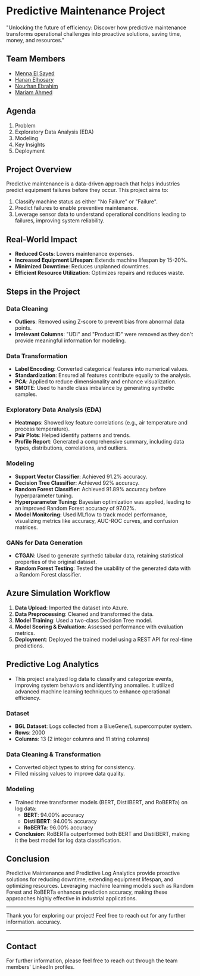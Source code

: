 # Predictive Maintenance Project

"Unlocking the future of efficiency: Discover how predictive maintenance transforms operational challenges into proactive solutions, saving time, money, and resources."

## Team Members
- [Menna El Sayed](https://www.linkedin.com/in/menna-elsayed-859b7628a)
- [Hanan Elhosary](http://www.linkedin.com/in/hanan-elsaid-elhosary)
- [Nourhan Ebrahim](https://www.linkedin.com/in/norhan-ebrahim-87b32725a)
- [Mariam Ahmed](https://www.linkedin.com/in/norhan-ebrahim-87b32725a)

## Agenda
1. Problem
2. Exploratory Data Analysis (EDA)
3. Modeling
4. Key Insights
5. Deployment

## Project Overview
Predictive maintenance is a data-driven approach that helps industries predict equipment failures before they occur. This project aims to:

1. Classify machine status as either "No Failure" or "Failure".
2. Predict failures to enable preventive maintenance.
3. Leverage sensor data to understand operational conditions leading to failures, improving system reliability.

## Real-World Impact
- **Reduced Costs**: Lowers maintenance expenses.
- **Increased Equipment Lifespan**: Extends machine lifespan by 15-20%.
- **Minimized Downtime**: Reduces unplanned downtimes.
- **Efficient Resource Utilization**: Optimizes repairs and reduces waste.

## Steps in the Project

### Data Cleaning
- **Outliers**: Removed using Z-score to prevent bias from abnormal data points.
- **Irrelevant Columns**: "UDI" and "Product ID" were removed as they don't provide meaningful information for modeling.

### Data Transformation
- **Label Encoding**: Converted categorical features into numerical values.
- **Standardization**: Ensured all features contribute equally to the analysis.
- **PCA**: Applied to reduce dimensionality and enhance visualization.
- **SMOTE**: Used to handle class imbalance by generating synthetic samples.

### Exploratory Data Analysis (EDA)
- **Heatmaps**: Showed key feature correlations (e.g., air temperature and process temperature).
- **Pair Plots**: Helped identify patterns and trends.
- **Profile Report**: Generated a comprehensive summary, including data types, distributions, correlations, and outliers.

### Modeling
- **Support Vector Classifier**: Achieved 91.2% accuracy.
- **Decision Tree Classifier**: Achieved 92% accuracy.
- **Random Forest Classifier**: Achieved 91.89% accuracy before hyperparameter tuning.
- **Hyperparameter Tuning**: Bayesian optimization was applied, leading to an improved Random Forest accuracy of 97.02%.
- **Model Monitoring**: Used MLflow to track model performance, visualizing metrics like accuracy, AUC-ROC curves, and confusion matrices.

### GANs for Data Generation
- **CTGAN**: Used to generate synthetic tabular data, retaining statistical properties of the original dataset.
- **Random Forest Testing**: Tested the usability of the generated data with a Random Forest classifier.

## Azure Simulation Workflow
1. **Data Upload**: Imported the dataset into Azure.
2. **Data Preprocessing**: Cleaned and transformed the data.
3. **Model Training**: Used a two-class Decision Tree model.
4. **Model Scoring & Evaluation**: Assessed performance with evaluation metrics.
5. **Deployment**: Deployed the trained model using a REST API for real-time predictions.

## Predictive Log Analytics
- This project analyzed log data to classify and categorize events, improving system behaviors and identifying anomalies. It utilized advanced machine learning techniques to enhance operational efficiency.

### Dataset
- **BGL Dataset**: Logs collected from a BlueGene/L supercomputer system.
- **Rows**: 2000
- **Columns**: 13 (2 integer columns and 11 string columns)

### Data Cleaning & Transformation
- Converted object types to string for consistency.
- Filled missing values to improve data quality.

### Modeling
- Trained three transformer models (BERT, DistilBERT, and RoBERTa) on log data:
  - **BERT**: 94.00% accuracy
  - **DistilBERT**: 94.00% accuracy
  - **RoBERTa**: 96.00% accuracy
- **Conclusion**: RoBERTa outperformed both BERT and DistilBERT, making it the best model for log data classification.

## Conclusion
Predictive Maintenance and Predictive Log Analytics provide proactive solutions for reducing downtime, extending equipment lifespan, and optimizing resources. Leveraging machine learning models such as Random Forest and RoBERTa enhances prediction accuracy, making these approaches highly effective in industrial applications.

---

Thank you for exploring our project! Feel free to reach out for any further information.
accuracy.

---

## Contact
For further information, please feel free to reach out through the team members' LinkedIn profiles.
